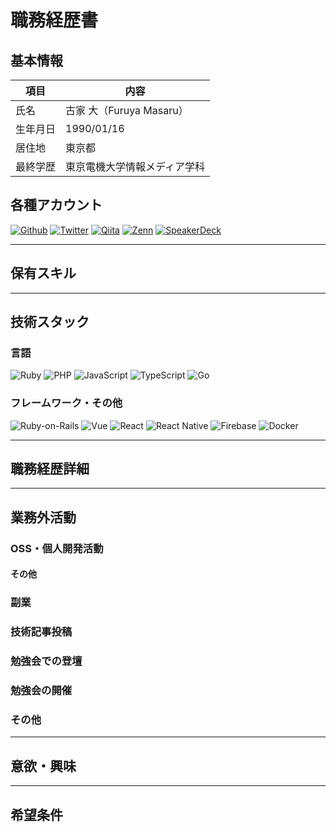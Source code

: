 # 職務経歴書

## 基本情報

|項目|内容|
|---|---|
|氏名|古家 大（Furuya Masaru）|
|生年月日|1990/01/16|
|居住地|東京都|
|最終学歴|東京電機大学情報メディア学科|

## 各種アカウント
<p>
  <a href="https://github.com/masarufuruya" target="_blank"><img alt="Github" src="https://img.shields.io/badge/masarufuruya-%2312100E.svg?&style=flat&logo=Github&logoColor=white" /></a>
  <a href="https://twitter.com/enzerubank" target="_blank"><img alt="Twitter" src="https://img.shields.io/badge/@enzerubank-%231DA1F2.svg?&style=flat&logo=twitter&logoColor=white" /></a>
  <a href="https://qiita.com/masarufuruya" target="_blank"><img alt="Qiita" src="https://img.shields.io/badge/masarufuruya-55C500.svg?&style=flat&logo=qiita&logoColor=white" /></a>
  <a href="https://zenn.dev/masarufuruya" target="_blank"><img alt="Zenn" src="https://img.shields.io/badge/masarufuruya-3EA8FF.svg?&style=flat&logo=Zenn&logoColor=white" /></a>
  <a href="https://speakerdeck.com/masarufuruya" target="_blank"><img alt="SpeakerDeck" src="https://img.shields.io/badge/masarufuruya-009287.svg?&style=flat&logo=SpeakerDeck&logoColor=white" /></a>
</p>

---

## 保有スキル


---

## 技術スタック

### 言語
<p>
  <img alt="Ruby" src="https://img.shields.io/badge/-Ruby-CC342D?style=flat&logo=Ruby&logoColor=white" />
  <img alt="PHP" src="https://img.shields.io/badge/-PHP-7377ad?style=flat&logo=PHP&logoColor=white" />
  <img alt="JavaScript" src="https://img.shields.io/badge/-JavaScript-F7DF1E?style=flat&logo=JavaScript&logoColor=white" />
  <img alt="TypeScript" src="https://img.shields.io/badge/-TypeScript-007ACC?style=flat&logo=typescript&logoColor=white" />
  <img alt="Go" src="https://img.shields.io/badge/-Go-cab69b?style=flat&logo=Go&logoColor=white" />
</p>

### フレームワーク・その他
<p>
  <img alt="Ruby-on-Rails" src="https://img.shields.io/badge/-Rails-CC0000?style=flat&logo=Ruby-on-Rails&logoColor=white" />
  <img alt="Vue" src="https://img.shields.io/badge/-Vue.js-4FC08D?style=flat&logo=Vue.js&logoColor=white" />
  <img alt="React" src="https://img.shields.io/badge/-React-45b8d8?style=flat&logo=react&logoColor=white" />
  <img alt="React Native" src="https://img.shields.io/badge/-React Native-45b8d8?style=flat&logo=react&logoColor=white" />
  <img alt="Firebase" src="https://img.shields.io/badge/-Firebase-FFCA28?style=flat&logo=Firebase&logoColor=white" />
  <img alt="Docker" src="https://img.shields.io/badge/-Docker-46a2f1?style=flat&logo=docker&logoColor=white" />
</p>

---

## 職務経歴詳細

---

## 業務外活動

### OSS・個人開発活動

#### その他

### 副業

### 技術記事投稿

### 勉強会での登壇

### 勉強会の開催

### その他
---

## 意欲・興味
---

## 希望条件
